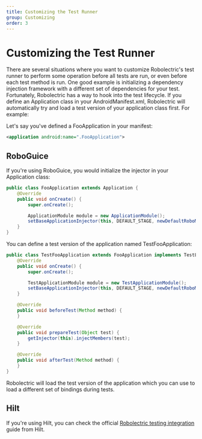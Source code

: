 ```yaml
---
title: Customizing the Test Runner
group: Customizing
order: 3
---
```


# Customizing the Test Runner

There are several situations where you want to customize Robolectric's test runner to perform some operation
before all tests are run, or even before each test method is run. One good example is initializing a dependency
injection framework with a different set of dependencies for your test. Fortunately, Robolectric has a way to
hook into the test lifecycle. If you define an Application class in your AndroidManifest.xml, Robolectric will
automatically try and load a test version of your application class first. For example:

Let's say you've defined a FooApplication in your manifest:

```xml
<application android:name=".FooApplication">
```
## RoboGuice

If you're using RoboGuice, you would initialize the injector in your Application class:

```java
public class FooApplication extends Application {
    @Override
    public void onCreate() {
        super.onCreate();

        ApplicationModule module = new ApplicationModule();
        setBaseApplicationInjector(this, DEFAULT_STAGE, newDefaultRoboModule(this), module);
    }
}
```

You can define a test version of the application named TestFooApplication:

```java
public class TestFooApplication extends FooApplication implements TestLifecycleApplication {
    @Override
    public void onCreate() {
        super.onCreate();

        TestApplicationModule module = new TestApplicationModule();
        setBaseApplicationInjector(this, DEFAULT_STAGE, newDefaultRoboModule(this), module);
    }

    @Override
    public void beforeTest(Method method) {
    }

    @Override
    public void prepareTest(Object test) {
        getInjector(this).injectMembers(test);
    }

    @Override
    public void afterTest(Method method) {
    }
}
```

Robolectric will load the test version of the application which you can use to load a different set of bindings
during tests.

## Hilt

If you're using Hilt, you can check the official [Robolectric testing integration](https://dagger.dev/hilt/robolectric-testing.html) guide from Hilt.
